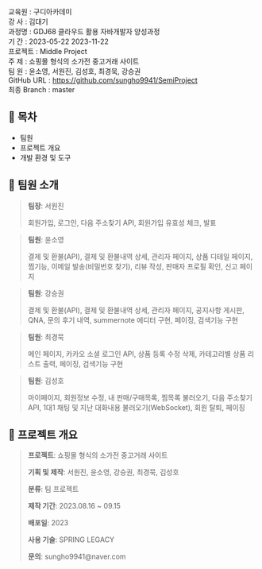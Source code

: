 교육원   : 구디아카데미<br/>
강  사   : 김대기<br/>
과정명   : GDJ68 클라우드 활용 자바개발자 양성과정<br/>
기  간   : 2023-05-22  2023-11-22<br/>
프로젝트 : Middle Project<br/>
주  제   : 쇼핑몰 형식의 소가전 중고거래 사이트<br/>
팀  원   : 윤소영, 서원진, 김성호, 최경묵, 강승권<br/>
GitHub URL  : https://github.com/sungho9941/SemiProject<br/>
최종 Branch : master<br/>


## :open_file_folder: 목차
* 팀원
* 프로젝트 개요
* 개발 환경 및 도구

## :speech_balloon: 팀원 소개
><p><strong>팀장</strong>: 서원진</p>
>회원가입, 로그인, 다음 주소찾기 API, 회원가입 유효성 체크, 발표

><p><strong>팀원</strong>: 윤소영</p>
>결제 및 환불(API), 결제 및 환불내역 상세, 관리자 페이지, 상품 디테일 페이지, 찜기능, 이메일 발송(비밀번호 찾기), 리뷰 작성, 판매자 프로필 확인, 신고 페이지

><p><strong>팀원</strong>: 강승권</p>
>결제 및 환불(API), 결제 및 환불내역 상세, 관리자 페이지, 공지사항 게시판, QNA, 문의 후기 내역, summernote 에디터 구현, 페이징, 검색기능 구현

><p><strong>팀원</strong>: 최경묵</p>
>메인 페이지, 카카오 소셜 로그인 API, 상품 등록 수정 삭제, 카테고리별 상품 리스트 출력, 페이징, 검색기능 구현

><p><strong>팀원</strong>: 김성호</p>
>마이페이지, 회원정보 수정, 내 판매/구매목록, 찜목록 불러오기, 다음 주소찾기 API, 1대1 채팅 및 지난 대화내용 불러오기(WebSocket), 회원 탈퇴, 페이징

## :date: 프로젝트 개요

><p><strong>프로젝트</strong>: 쇼핑몰 형식의 소가전 중고거래 사이트</p>
><p><strong>기획 및 제작</strong>: 서원진, 윤소영, 강승권, 최경묵, 김성호</p>
><p><strong>분류</strong>: 팀 프로젝트</p>
><p><strong>제작 기간</strong>: 2023.08.16 ~ 09.15</p>
><p><strong>배포일</strong>: 2023</p>
><p><strong>사용 기술</strong>: SPRING LEGACY</p>
><p><strong>문의</strong>: sungho9941@naver.com</p>

